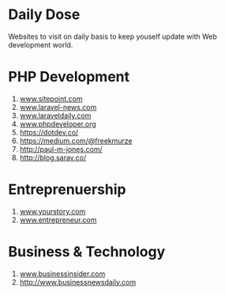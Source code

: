 # Daily Dose
Websites to visit on daily basis to keep youself update with Web development world.

# PHP Development
1) www.sitepoint.com <br />
2) www.laravel-news.com <br />
3) www.laraveldaily.com <br />
4) www.phpdeveloper.org <br />
5) https://dotdev.co/ <br />
6) https://medium.com/@freekmurze <br />
7) http://paul-m-jones.com/ <br />
8) http://blog.sarav.co/ <br />


# Entreprenuership
1) www.yourstory.com <br />
2) www.entrepreneur.com  <br />

# Business & Technology
1) www.businessinsider.com <br />
2) http://www.businessnewsdaily.com <br />
